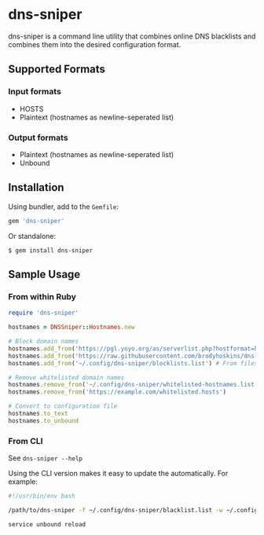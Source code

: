 # dns-sniper

dns-sniper is a command line utility that combines online DNS blacklists and combines them into the desired configuration format.

## Supported Formats

### Input formats

* HOSTS
* Plaintext (hostnames as newline-seperated list)

### Output formats

* Plaintext (hostnames as newline-seperated list)
* Unbound

## Installation

Using bundler, add to the `Gemfile`:

```ruby
gem 'dns-sniper'
```

Or standalone:

```
$ gem install dns-sniper
```

## Sample Usage

### From within Ruby

```ruby
require 'dns-sniper'

hostnames = DNSSniper::Hostnames.new

# Block domain names
hostnames.add_from('https://pgl.yoyo.org/as/serverlist.php?hostformat=hosts;showintro=0;mimetype=plaintext') # From the web
hostnames.add_from('https://raw.githubusercontent.com/brodyhoskins/dns-blocklists/master/tracking.list')
hostnames.add_from('~/.config/dns-sniper/blocklists.list') # From filesystem

# Remove whitelisted domain names
hostnames.remove_from('~/.config/dns-sniper/whitelisted-hostnames.list')
hostnames.remove_from('https://example.com/whitelisted.hosts')

# Convert to configuration file
hostnames.to_text
hostnames.to_unbound
```

### From CLI

See `dns-sniper --help`

Using the CLI version makes it easy to update the automatically. For example:

```bash
#!/usr/bin/env bash

/path/to/dns-sniper -f ~/.config/dns-sniper/blacklist.list -w ~/.config/dns-sniper/whitelist.list -o unbound > /etc/unbound/unbound.conf.t/blocklist.conf

service unbound reload
```